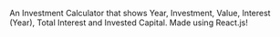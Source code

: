 An Investment Calculator that shows Year, Investment, Value, Interest (Year), Total Interest and Invested Capital. 
Made using React.js! 
